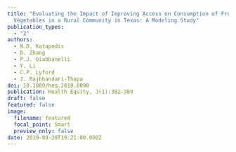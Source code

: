 ```yaml
---
title: "Evaluating the Impact of Improving Access on Consumption of Fruits and
  Vegetables in a Rural Community in Texas: A Modeling Study"
publication_types:
  - "2"
authors:
  - N.D. Katapodis
  - D. Zhang
  - P.J. Giabbanelli
  - Y. Li
  - C.P. Lyford
  - J. Rajbhandari-Thapa
doi: 10.1089/heq.2018.0090
publication: Health Equity, 3(1):382–389
draft: false
featured: false
image:
  filename: featured
  focal_point: Smart
  preview_only: false
date: 2019-09-28T19:21:00.000Z
---
```

